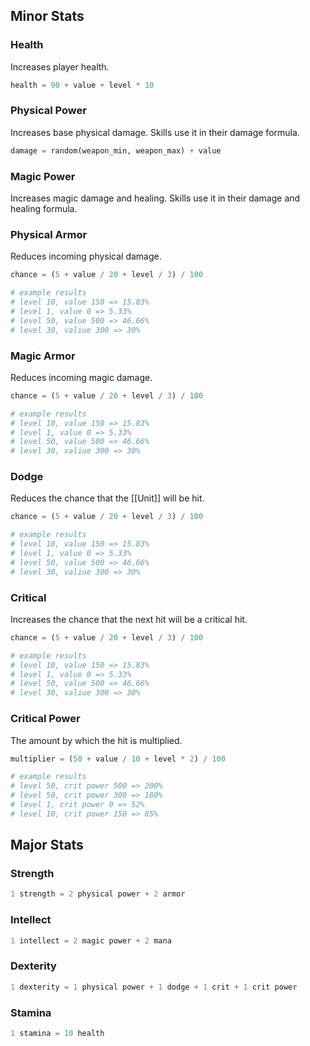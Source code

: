 ## Minor Stats
### Health
Increases player health.
```python
health = 90 + value + level * 10
```
### Physical Power
Increases base physical damage. Skills use it in their damage formula.
```python
damage = random(weapon_min, weapon_max) + value
```
### Magic Power
Increases magic damage and healing. Skills use it in their damage and healing formula.
### Physical Armor
Reduces incoming physical damage.
```python
chance = (5 + value / 20 + level / 3) / 100

# example results
# level 10, value 150 => 15.83%
# level 1, value 0 => 5.33%
# level 50, value 500 => 46.66%
# level 30, valiue 300 => 30%
```
### Magic Armor
Reduces incoming magic damage.
```python
chance = (5 + value / 20 + level / 3) / 100

# example results
# level 10, value 150 => 15.83%
# level 1, value 0 => 5.33%
# level 50, value 500 => 46.66%
# level 30, valiue 300 => 30%
```
### Dodge
Reduces the chance that the [[Unit]] will be hit.
```python
chance = (5 + value / 20 + level / 3) / 100

# example results
# level 10, value 150 => 15.83%
# level 1, value 0 => 5.33%
# level 50, value 500 => 46.66%
# level 30, valiue 300 => 30%
```
### Critical
Increases the chance that the next hit will be a critical hit.
```python
chance = (5 + value / 20 + level / 3) / 100

# example results
# level 10, value 150 => 15.83%
# level 1, value 0 => 5.33%
# level 50, value 500 => 46.66%
# level 30, valiue 300 => 30%
```
### Critical Power
The amount by which the hit is multiplied.
```python
multiplier = (50 + value / 10 + level * 2) / 100

# example results
# level 50, crit power 500 => 200%
# level 50, crit power 300 => 180%
# level 1, crit power 0 => 52%
# level 10, crit power 150 => 85%
```
## Major Stats
### Strength 
```python
1 strength = 2 physical power + 2 armor
```
### Intellect
```python
1 intellect = 2 magic power + 2 mana
```
### Dexterity
```python
1 dexterity = 1 physical power + 1 dodge + 1 crit + 1 crit power 
```
### Stamina
```python
1 stamina = 10 health
```